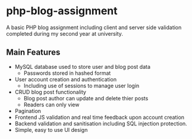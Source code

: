 # php-blog-assignment

A basic PHP blog assignment including client and server side validation completed during my second year at university.

## Main Features

-   MySQL database used to store user and blog post data
    -   Passwords stored in hashed format
-   User account creation and authentication
    -   Including use of sessions to manage user login
-   CRUD blog post functionality
    -   Blog post author can update and delete thier posts
    -   Readers can only view
-   Pagination
-   Frontend JS validation and real time feedback upon account creation
-   Backend validation and sanitisation including SQL injection protection.
-   Simple, easy to use UI design
